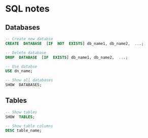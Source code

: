 # SQL notes

## Databases

```sql
-- Create new databse 
CREATE  DATABASE  [IF  NOT  EXISTS] db_name1, db_name2,  ...;  

-- Delete database  
DROP  DATABASE  [IF  EXISTS] db_name1, db_name2,  ...;  

-- Use databse  
USE dn_name;  

-- Show all databases  
SHOW  DATABASES;
```

## Tables

```sql
-- Show tables
SHOW  TABLES;  

-- Show table columns
DESC tаble_name;
```
